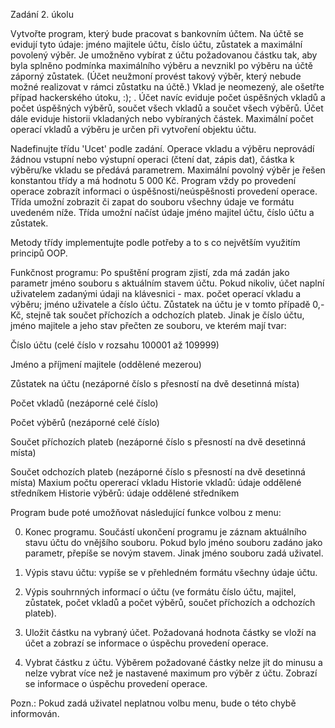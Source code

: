 Zadání 2. úkolu

Vytvořte program, který bude pracovat s bankovním účtem. Na účtě se evidují tyto údaje: jméno majitele účtu, číslo účtu, zůstatek a maximální povolený výběr. Je umožněno vybírat z účtu požadovanou částku tak, aby byla splněno podmínka maximálního výběru a nevznikl po výběru na účtě záporný zůstatek. (Účet neužmoní provést takový výběr, který nebude možné realizovat v rámci zůstatku na účtě.) Vklad je neomezený, ale ošetřte případ hackerského útoku, :); . Účet navíc eviduje počet úspěšných vkladů a počet úspěšných výběrů, součet všech vkladů a součet všech výběrů. Účet dále eviduje historii vkladaných nebo vybíraných částek. Maximální počet operací vkladů a výběru je určen při vytvoření objektu účtu.

Nadefinujte třídu 'Ucet' podle zadání. Operace vkladu a výběru neprovádí žádnou vstupní nebo výstupní operaci (čtení dat, zápis dat), částka k výběru/ke vkladu se předává parametrem. Maximální povolný výběr je řešen konstantou třídy a má hodnotu 5 000 Kč. Program vždy po provedení operace zobrazít informaci o úspěšnosti/neúspěšnosti provedení operace. Třída umožní zobrazit či zapat do souboru všechny údaje ve formátu uvedeném níže. Třída umožní načíst údaje jméno majitel účtu, číslo účtu a zůstatek.

Metody třídy implementujte podle potřeby a to s co největším využitím principů OOP.

Funkčnost programu:
Po spuštění program zjistí, zda má zadán jako parametr jméno souboru s aktuálním stavem účtu. Pokud nikoliv, účet naplní uživatelem zadanými údaji na klávesnici - max. počet operací vkladu a výběru; jméno uživatele a číslo účtu. Zůstatek na účtu je v tomto případě 0,- Kč, stejně tak součet příchozích a odchozích plateb. Jinak je číslo účtu, jméno majitele a jeho stav přečten ze souboru, ve kterém mají tvar:

Číslo účtu (celé číslo v rozsahu 100001 až 109999)

Jméno a příjmení majitele (oddělené mezerou)

Zůstatek na účtu (nezáporné číslo s přesností na dvě desetinná místa)

Počet vkladů (nezáporné celé číslo)

Počet výběrů (nezáporné celé číslo)

Součet příchozích plateb (nezáporné číslo s přesností na dvě desetinná místa)

Součet odchozích plateb (nezáporné číslo s přesností na dvě desetinná místa)
Maxium počtu opererací vkladu
Historie vkladů: údaje oddělené středníkem
Historie výběrů: údaje oddělené středníkem

Program bude poté umožňovat následující funkce volbou z menu:

0. Konec programu. Součástí ukončení programu je záznam aktuálního stavu účtu do vnějšího souboru. Pokud bylo jméno souboru zadáno jako parametr, přepíše se novým stavem. Jinak jméno souboru zadá uživatel.

1. Výpis stavu účtu: vypíše se v přehledném formátu všechny údaje účtu.

2. Výpis souhrnných informací o účtu (ve formátu číslo účtu, majitel, zůstatek, počet vkladů a počet výběrů, součet příchozích a odchozích plateb).

3. Uložit částku na vybraný účet. Požadovaná hodnota částky se vloží na účet a zobrazí se informace o úspěchu provedení operace.

4. Vybrat částku z účtu. Výběrem požadované částky nelze jít do minusu a nelze vybrat více než je nastavené maximum pro výběr z účtu. Zobrazí se informace o úspěchu provedení operace.

Pozn.: Pokud zadá uživatel neplatnou volbu menu, bude o této chybě informován. 
